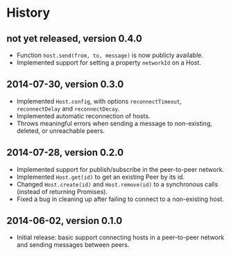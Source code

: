 # History


## not yet released, version 0.4.0

- Function `host.send(from, to, message)` is now publicly available.
- Implemented support for setting a property `networkId` on a Host.


## 2014-07-30, version 0.3.0

- Implemented `Host.config`, with options `reconnectTimeout`, `reconnectDelay` 
  and `reconnectDecay`.
- Implemented automatic reconnection of hosts.
- Throws meaningful errors when sending a message to non-existing, deleted,
  or unreachable peers.


## 2014-07-28, version 0.2.0

- Implemented support for publish/subscribe in the peer-to-peer network.
- Implemented `Host.get(id)` to get an existing Peer by its id.
- Changed `Host.create(id)` and `Host.remove(id)` to a synchronous calls 
  (instead of returning Promises).
- Fixed a bug in cleaning up after failing to connect to a non-existing host.


## 2014-06-02, version 0.1.0

- Initial release: basic support connecting hosts in a peer-to-peer network and
  sending messages between peers.
